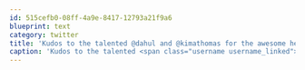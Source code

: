 ```yaml
---
id: 515cefb0-08ff-4a9e-8417-12793a21f9a6
blueprint: text
category: twitter
title: 'Kudos to the talented @dahul and @kimathomas for the awesome head shot photos.  Thanks again guys.'
caption: 'Kudos to the talented <span class="username username_linked">@<a href="https://twitter.com/dahul" title="Darren Hull (dahul)">dahul</a></span> and @kimathomas for the awesome head shot photos.  Thanks again guys.'
---
```

